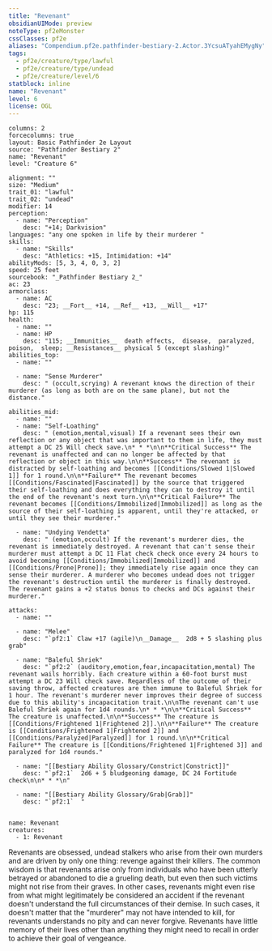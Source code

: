 ```yaml
---
title: "Revenant"
obsidianUIMode: preview
noteType: pf2eMonster
cssClasses: pf2e
aliases: "Compendium.pf2e.pathfinder-bestiary-2.Actor.3YcsuATyahEMygNy" 
tags:
  - pf2e/creature/type/lawful
  - pf2e/creature/type/undead
  - pf2e/creature/level/6
statblock: inline
name: "Revenant"
level: 6
license: OGL
---
```


```statblock
columns: 2
forcecolumns: true
layout: Basic Pathfinder 2e Layout
source: "Pathfinder Bestiary 2"
name: "Revenant"
level: "Creature 6"

alignment: ""
size: "Medium"
trait_01: "lawful"
trait_02: "undead"
modifier: 14
perception:
  - name: "Perception"
    desc: "+14; Darkvision"
languages: "any one spoken in life by their murderer "
skills:
  - name: "Skills"
    desc: "Athletics: +15, Intimidation: +14"
abilityMods: [5, 3, 4, 0, 3, 2]
speed: 25 feet
sourcebook: "_Pathfinder Bestiary 2_"
ac: 23
armorclass:
  - name: AC
    desc: "23; __Fort__ +14, __Ref__ +13, __Will__ +17"
hp: 115
health:
  - name: ""
  - name: HP
    desc: "115; __Immunities__  death effects,  disease,  paralyzed,  poison,  sleep; __Resistances__ physical 5 (except slashing)"
abilities_top:
  - name: ""

  - name: "Sense Murderer"
    desc: " (occult,scrying) A revenant knows the direction of their murderer (as long as both are on the same plane), but not the distance."

abilities_mid:
  - name: ""
  - name: "Self-Loathing"
    desc: " (emotion,mental,visual) If a revenant sees their own reflection or any object that was important to them in life, they must attempt a DC 25 Will check save.\n* * *\n\n**Critical Success** The revenant is unaffected and can no longer be affected by that reflection or object in this way.\n\n**Success** The revenant is distracted by self-loathing and becomes [[Conditions/Slowed 1|Slowed 1]] for 1 round.\n\n**Failure** The revenant becomes [[Conditions/Fascinated|Fascinated]] by the source that triggered their self-loathing and does everything they can to destroy it until the end of the revenant's next turn.\n\n**Critical Failure** The revenant becomes [[Conditions/Immobilized|Immobilized]] as long as the source of their self-loathing is apparent, until they're attacked, or until they see their murderer."

  - name: "Undying Vendetta"
    desc: " (emotion,occult) If the revenant's murderer dies, the revenant is immediately destroyed. A revenant that can't sense their murderer must attempt a DC 11 Flat check check once every 24 hours to avoid becoming [[Conditions/Immobilized|Immobilized]] and [[Conditions/Prone|Prone]]; they immediately rise again once they can sense their murderer. A murderer who becomes undead does not trigger the revenant's destruction until the murderer is finally destroyed. The revenant gains a +2 status bonus to checks and DCs against their murderer."

attacks:
  - name: ""

  - name: "Melee"
    desc: "`pf2:1` Claw +17 (agile)\n__Damage__  2d8 + 5 slashing plus grab"

  - name: "Baleful Shriek"
    desc: "`pf2:2` (auditory,emotion,fear,incapacitation,mental) The revenant wails horribly. Each creature within a 60-foot burst must attempt a DC 23 Will check save. Regardless of the outcome of their saving throw, affected creatures are then immune to Baleful Shriek for 1 hour. The revenant's murderer never improves their degree of success due to this ability's incapacitation trait.\n\nThe revenant can't use Baleful Shriek again for 1d4 rounds.\n* * *\n\n**Critical Success** The creature is unaffected.\n\n**Success** The creature is [[Conditions/Frightened 1|Frightened 2]].\n\n**Failure** The creature is [[Conditions/Frightened 1|Frightened 2]] and [[Conditions/Paralyzed|Paralyzed]] for 1 round.\n\n**Critical Failure** The creature is [[Conditions/Frightened 1|Frightened 3]] and paralyzed for 1d4 rounds."

  - name: "[[Bestiary Ability Glossary/Constrict|Constrict]]"
    desc: "`pf2:1`  2d6 + 5 bludgeoning damage, DC 24 Fortitude check\n\n* * *\n"

  - name: "[[Bestiary Ability Glossary/Grab|Grab]]"
    desc: "`pf2:1`  "
 
```

```encounter-table
name: Revenant
creatures:
  - 1: Revenant
```



Revenants are obsessed, undead stalkers who arise from their own murders and are driven by only one thing: revenge against their killers. The common wisdom is that revenants arise only from individuals who have been utterly betrayed or abandoned to die a grueling death, but even then such victims might not rise from their graves. In other cases, revenants might even rise from what might legitimately be considered an accident if the revenant doesn't understand the full circumstances of their demise. In such cases, it doesn't matter that the "murderer" may not have intended to kill, for revenants understands no pity and can never forgive. Revenants have little memory of their lives other than anything they might need to recall in order to achieve their goal of vengeance.
